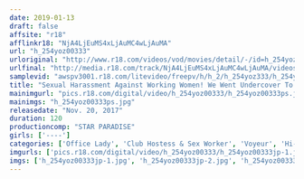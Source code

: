 ```yaml
---
date: 2019-01-13
draft: false
affsite: "r18"
afflinkr18: "NjA4LjEuMS4xLjAuMC4wLjAuMA"
url: "h_254yoz00333"
urloriginal: "http://www.r18.com/videos/vod/movies/detail/-/id=h_254yoz00333"
urlfinal: "http://media.r18.com/track/NjA4LjEuMS4xLjAuMC4wLjAuMA/videos/vod/movies/detail/-/id=h_254yoz00333"
samplevid: "awspv3001.r18.com/litevideo/freepv/h/h_2/h_254yoz333/h_254yoz333_dmb_w.mp4"
title: "Sexual Harassment Against Working Women! We Went Undercover To See Real Life Working Sex Club Ladies Special"
mainimgurl: "pics.r18.com/digital/video/h_254yoz00333/h_254yoz00333ps.jpg"
mainimgs: "h_254yoz00333ps.jpg"
releasedate: "Nov. 20, 2017"
duration: 120
productioncomp: "STAR PARADISE"
girls: ['----']
categories: ['Office Lady', 'Club Hostess & Sex Worker', 'Voyeur', 'Hi-Def']
imgurls: ['pics.r18.com/digital/video/h_254yoz00333/h_254yoz00333jp-1.jpg', 'pics.r18.com/digital/video/h_254yoz00333/h_254yoz00333jp-2.jpg', 'pics.r18.com/digital/video/h_254yoz00333/h_254yoz00333jp-3.jpg', 'pics.r18.com/digital/video/h_254yoz00333/h_254yoz00333jp-4.jpg', 'pics.r18.com/digital/video/h_254yoz00333/h_254yoz00333jp-5.jpg', 'pics.r18.com/digital/video/h_254yoz00333/h_254yoz00333jp-6.jpg', 'pics.r18.com/digital/video/h_254yoz00333/h_254yoz00333jp-7.jpg', 'pics.r18.com/digital/video/h_254yoz00333/h_254yoz00333jp-8.jpg', 'pics.r18.com/digital/video/h_254yoz00333/h_254yoz00333jp-9.jpg', 'pics.r18.com/digital/video/h_254yoz00333/h_254yoz00333jp-10.jpg', 'pics.r18.com/digital/video/h_254yoz00333/h_254yoz00333jp-11.jpg', 'pics.r18.com/digital/video/h_254yoz00333/h_254yoz00333jp-12.jpg', 'pics.r18.com/digital/video/h_254yoz00333/h_254yoz00333jp-13.jpg', 'pics.r18.com/digital/video/h_254yoz00333/h_254yoz00333jp-14.jpg', 'pics.r18.com/digital/video/h_254yoz00333/h_254yoz00333jp-15.jpg', 'pics.r18.com/digital/video/h_254yoz00333/h_254yoz00333jp-16.jpg', 'pics.r18.com/digital/video/h_254yoz00333/h_254yoz00333jp-17.jpg', 'pics.r18.com/digital/video/h_254yoz00333/h_254yoz00333jp-18.jpg', 'pics.r18.com/digital/video/h_254yoz00333/h_254yoz00333jp-19.jpg', 'pics.r18.com/digital/video/h_254yoz00333/h_254yoz00333jp-20.jpg']
imgs: ['h_254yoz00333jp-1.jpg', 'h_254yoz00333jp-2.jpg', 'h_254yoz00333jp-3.jpg', 'h_254yoz00333jp-4.jpg', 'h_254yoz00333jp-5.jpg', 'h_254yoz00333jp-6.jpg', 'h_254yoz00333jp-7.jpg', 'h_254yoz00333jp-8.jpg', 'h_254yoz00333jp-9.jpg', 'h_254yoz00333jp-10.jpg', 'h_254yoz00333jp-11.jpg', 'h_254yoz00333jp-12.jpg', 'h_254yoz00333jp-13.jpg', 'h_254yoz00333jp-14.jpg', 'h_254yoz00333jp-15.jpg', 'h_254yoz00333jp-16.jpg', 'h_254yoz00333jp-17.jpg', 'h_254yoz00333jp-18.jpg', 'h_254yoz00333jp-19.jpg', 'h_254yoz00333jp-20.jpg']
---
```

